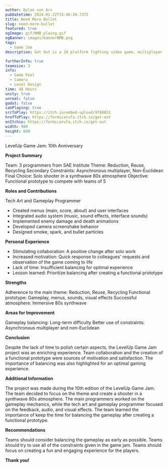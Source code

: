```yaml
---
author: Dylan von Arx
pubDatetime: 2024-01-22T15:46:34.737Z
title: Need More Bullet
slug: need-more-bullet
featured: true
ogImage: gif/NMB_plaing.gif
ogBanner: images/bannerNMB.png
tags:
  - Game Jam
description: Get Out is a 2d platform fighting video game, multiplayer up to 4 players. The only rule, eject your opponent without being ejected.

furtherInfo: true
teamsize: 3
info:
  - Game Feel
  - Camera
  - Level Design
time: 48 Hours
unity: true
unreal: false
godot: false
canPlaying: true
srcToPlay: https://itch.io/embed-upload/9788651
hrefToPlay: https://formicarufa.itch.io/get-out
onItchio: https://formicarufa.itch.io/get-out
width: 980
height: 668
---
```


LevelUp Game Jam: 10th Anniversary

<b>Project Summary</b>

Team: 3 programmers from SAE Institute
Theme: Reduction, Reuse, Recycling
Secondary Constraints: Asynchronous multiplayer, Non-Euclidean
Final Choice: Solo shooter in a synthwave 80s atmosphere
Objective: Functional prototype to compete with teams of 5

<b>Roles and Contributions</b>

Tech Art and Gameplay Programmer

- Created menus (main, score, about) and user interfaces
- Integrated audio system (music, sound effects, interface sounds)
- Implemented enemy damage and death animations
- Developed camera screenshake behavior
- Designed smoke, spark, and bullet particles

<b>Personal Experience</b>

- Stimulating collaboration: A positive change after solo work
- Increased motivation: Quick response to colleagues' requests and observation of the game coming to life
- Lack of time: Insufficient balancing for optimal experience
- Lesson learned: Prioritize balancing after creating a functional prototype

<b>Strengths</b>

Adherence to the main theme: Reduction, Reuse, Recycling
Functional prototype: Gameplay, menus, sounds, visual effects
Successful atmosphere: Immersive 80s synthwave

<b>Areas for Improvement</b>

Gameplay balancing: Long-term difficulty
Better use of constraints: Asynchronous multiplayer and non-Euclidean

<b>Conclusion</b>

Despite the lack of time to polish certain aspects, the LevelUp Game Jam project was an enriching experience. Team collaboration and the creation of a functional prototype were sources of motivation and satisfaction. The importance of balancing was also highlighted for an optimal gaming experience.

<b>Additional Information</b>

The project was made during the 10th edition of the LevelUp Game Jam. The team decided to focus on the theme and create a shooter in a synthwave 80s atmosphere. The main programmers worked on the gameplay mechanics, while the tech art and gameplay programmer focused on the feedback, audio, and visual effects. The team learned the importance of keep the time for balancing the gameplay after creating a functional prototype.

<b>Recommendations</b>

Teams should consider balancing the gameplay as early as possible.
Teams should try to use all of the constraints given in the game jam.
Teams should focus on creating a fun and engaging experience for the players.

<b>Thank you!</b>
